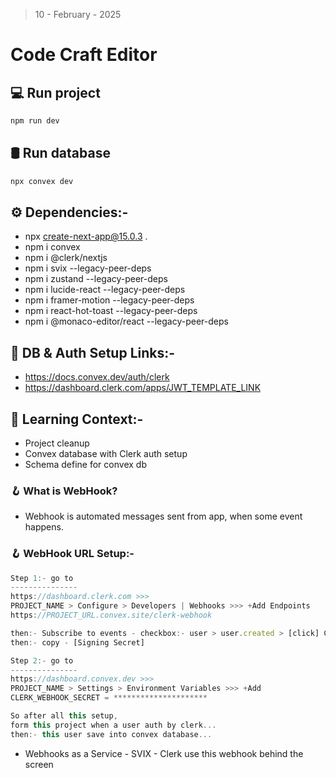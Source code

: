 > 10 - February - 2025

# Code Craft Editor

## 💻 Run project

```js
npm run dev
```

## 🛢️ Run database

```js
npx convex dev
```

## ⚙️ Dependencies:-

* npx create-next-app@15.0.3 .
* npm i convex
* npm i @clerk/nextjs
* npm i svix --legacy-peer-deps
* npm i zustand --legacy-peer-deps
* npm i lucide-react --legacy-peer-deps
* npm i framer-motion --legacy-peer-deps
* npm i react-hot-toast --legacy-peer-deps
* npm i @monaco-editor/react --legacy-peer-deps

## 🔐 DB & Auth Setup Links:-

* <https://docs.convex.dev/auth/clerk>
* <https://dashboard.clerk.com/apps/JWT_TEMPLATE_LINK>

## 📖 Learning Context:-

* Project cleanup
* Convex database with Clerk auth setup
* Schema define for convex db

### 🪝 What is WebHook?

* Webhook is automated messages sent from app, when some event happens.

### 🪝 WebHook URL Setup:-

```js
Step 1:- go to
---------------
https://dashboard.clerk.com >>> 
PROJECT_NAME > Configure > Developers | Webhooks >>> +Add Endpoints 
https://PROJECT_URL.convex.site/clerk-webhook

then:- Subscribe to events - checkbox:- user > user.created > [click] Create
then:- copy - [Signing Secret]

Step 2:- go to
---------------
https://dashboard.convex.dev >>> 
PROJECT_NAME > Settings > Environment Variables >>> +Add 
CLERK_WEBHOOK_SECRET = *********************

So after all this setup, 
form this project when a user auth by clerk...
then:- this user save into convex database...
```

* Webhooks as a Service - SVIX - Clerk use this webhook behind the screen
